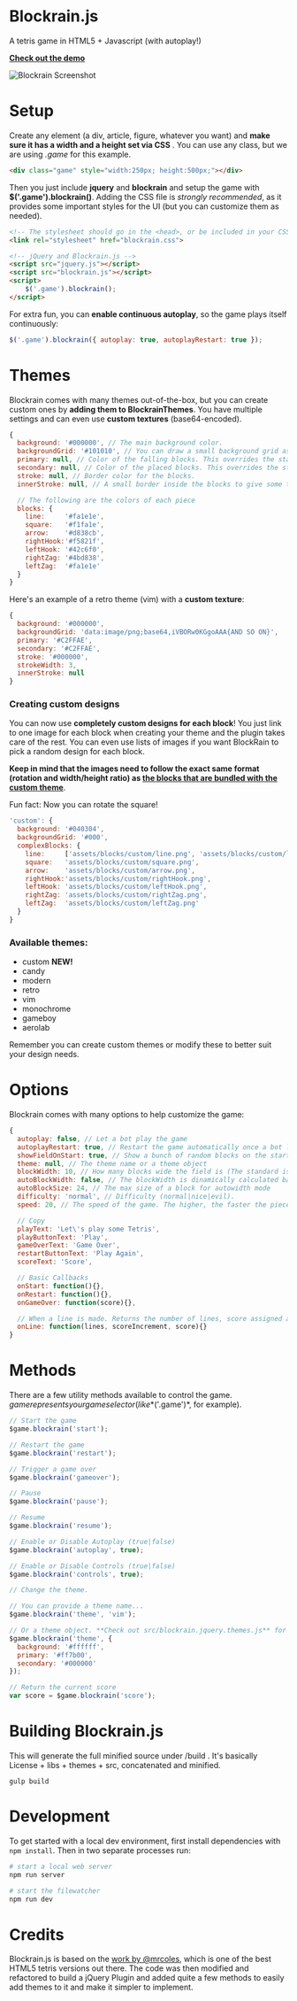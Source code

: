 Blockrain.js
============

A tetris game in HTML5 + Javascript (with autoplay!)

**[Check out the demo](http://aerolab.github.io/blockrain.js/)**

![Blockrain Screenshot](http://aerolab.github.io/blockrain.js/assets/images/blockrain.png)


# Setup

Create any element (a div, article, figure, whatever you want) and **make sure it has a width and a height set via CSS** . You can use any class, but we are using *.game* for this example.

```html
<div class="game" style="width:250px; height:500px;"></div>
```

Then you just include **jquery** and **blockrain** and setup the game with **$('.game').blockrain()**. Adding the CSS file is *strongly recommended*, as it provides some important styles for the UI (but you can customize them as needed).


```html
<!-- The stylesheet should go in the <head>, or be included in your CSS -->
<link rel="stylesheet" href="blockrain.css">

<!-- jQuery and Blockrain.js -->
<script src="jquery.js"></script>
<script src="blockrain.js"></script>
<script>
    $('.game').blockrain();
</script>
```

For extra fun, you can **enable continuous autoplay**, so the game plays itself continuously:

```js
$('.game').blockrain({ autoplay: true, autoplayRestart: true });
```

# Themes

Blockrain comes with many themes out-of-the-box, but you can create custom ones by **adding them to BlockrainThemes**. You have multiple settings and can even use **custom textures** (base64-encoded).

```js
{
  background: '#000000', // The main background color.
  backgroundGrid: '#101010', // You can draw a small background grid as well.
  primary: null, // Color of the falling blocks. This overrides the standard block color.
  secondary: null, // Color of the placed blocks. This overrides the standard block color.
  stroke: null, // Border color for the blocks.
  innerStroke: null, // A small border inside the blocks to give some texture.

  // The following are the colors of each piece
  blocks: {
    line:     '#fa1e1e',
    square:   '#f1fa1e',
    arrow:    '#d838cb',
    rightHook:'#f5821f',
    leftHook: '#42c6f0',
    rightZag: '#4bd838',
    leftZag:  '#fa1e1e'
  }
}
```

Here's an example of a retro theme (vim) with a **custom texture**:

```js
{
  background: '#000000',
  backgroundGrid: 'data:image/png;base64,iVBORw0KGgoAAA{AND SO ON}',
  primary: '#C2FFAE',
  secondary: '#C2FFAE',
  stroke: '#000000',
  strokeWidth: 3,
  innerStroke: null
}
```


### Creating custom designs

You can now use **completely custom designs for each block**! You just link to one image for each block when creating your theme and the plugin takes care of the rest. You can even use lists of images if you want BlockRain to pick a random design for each block.

**Keep in mind that the images need to follow the exact same format (rotation and width/height ratio) as [the blocks that are bundled with the custom theme](https://github.com/Aerolab/blockrain.js/tree/gh-pages/assets/blocks/custom)**.

Fun fact: Now you can rotate the square!


```js
'custom': {
  background: '#040304',
  backgroundGrid: '#000',
  complexBlocks: {
    line:     ['assets/blocks/custom/line.png', 'assets/blocks/custom/line.png'],
    square:   'assets/blocks/custom/square.png',
    arrow:    'assets/blocks/custom/arrow.png',
    rightHook:'assets/blocks/custom/rightHook.png',
    leftHook: 'assets/blocks/custom/leftHook.png',
    rightZag: 'assets/blocks/custom/rightZag.png',
    leftZag:  'assets/blocks/custom/leftZag.png'
  }
}
```


### Available themes:

* custom **NEW!**
* candy
* modern
* retro
* vim
* monochrome
* gameboy
* aerolab

Remember you can create custom themes or modify these to better suit your design needs.


# Options

Blockrain comes with many options to help customize the game:

```js
{
  autoplay: false, // Let a bot play the game
  autoplayRestart: true, // Restart the game automatically once a bot loses
  showFieldOnStart: true, // Show a bunch of random blocks on the start screen (it looks nice)
  theme: null, // The theme name or a theme object
  blockWidth: 10, // How many blocks wide the field is (The standard is 10 blocks)
  autoBlockWidth: false, // The blockWidth is dinamically calculated based on the autoBlockSize. Disabled blockWidth. Useful for responsive backgrounds
  autoBlockSize: 24, // The max size of a block for autowidth mode
  difficulty: 'normal', // Difficulty (normal|nice|evil).
  speed: 20, // The speed of the game. The higher, the faster the pieces go.

  // Copy
  playText: 'Let\'s play some Tetris',
  playButtonText: 'Play',
  gameOverText: 'Game Over',
  restartButtonText: 'Play Again',
  scoreText: 'Score',

  // Basic Callbacks
  onStart: function(){},
  onRestart: function(){},
  onGameOver: function(score){},

  // When a line is made. Returns the number of lines, score assigned and total score
  onLine: function(lines, scoreIncrement, score){}
}
```

# Methods

There are a few utility methods available to control the game. $game represents your game selector (like *$('.game')*, for example).

```js
// Start the game
$game.blockrain('start');

// Restart the game
$game.blockrain('restart');

// Trigger a game over
$game.blockrain('gameover');
```


```js
// Pause
$game.blockrain('pause');

// Resume
$game.blockrain('resume');
```

```js
// Enable or Disable Autoplay (true|false)
$game.blockrain('autoplay', true);
```

```js
// Enable or Disable Controls (true|false)
$game.blockrain('controls', true);
```

```js
// Change the theme. 

// You can provide a theme name...
$game.blockrain('theme', 'vim');

// Or a theme object. **Check out src/blockrain.jquery.themes.js** for examples.
$game.blockrain('theme', {
  background: '#ffffff',
  primary: '#ff7b00',
  secondary: '#000000'
});
```

```js
// Return the current score
var score = $game.blockrain('score');
```


# Building Blockrain.js

This will generate the full minified source under /build . It's basically License + libs + themes + src, concatenated and minified.

```gulp build```


# Development

To get started with a local dev environment, first install dependencies with `npm install`. Then
in two separate processes run:

```bash
# start a local web server
npm run server

# start the filewatcher
npm run dev
```


# Credits

Blockrain.js is based on the [work by @mrcoles](http://mrcoles.com/tetris/), which is one of the best HTML5 tetris versions out there. The code was then modified and refactored to build a jQuery Plugin and added quite a few methods to easily add themes to it and make it simpler to implement.
